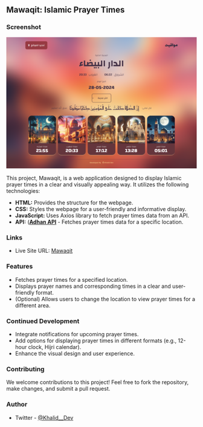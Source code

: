 ## Mawaqit: Islamic Prayer Times

### Screenshot

![](./images/screenshot.png)

This project, Mawaqit, is a web application designed to display Islamic prayer times in a clear and visually appealing way. It utilizes the following technologies:

- **HTML:** Provides the structure for the webpage.
- **CSS:** Styles the webpage for a user-friendly and informative display.
- **JavaScript:** Uses Axios library to fetch prayer times data from an API.
- **API:** (**[Adhan API](https://aladhan.com/prayer-times-api)** - Fetches prayer times data for a specific location.

### Links

- Live Site URL: [Mawaqit](https://github.com/5alidev)

### Features

- Fetches prayer times for a specified location.
- Displays prayer names and corresponding times in a clear and user-friendly format.
- (Optional) Allows users to change the location to view prayer times for a different area.

### Continued Development

- Integrate notifications for upcoming prayer times.
- Add options for displaying prayer times in different formats (e.g., 12-hour clock, Hijri calendar).
- Enhance the visual design and user experience.

### Contributing

We welcome contributions to this project! Feel free to fork the repository, make changes, and submit a pull request.

### Author

- Twitter - [@Khalid\_\_Dev](https://www.twitter.com/Khalid__Dev)
